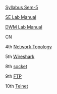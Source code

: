[Syllabus Sem-5](https://0x0.st/o1s9.pdf) 

[SE Lab Manual](https://0x0.st/o9An.pdf)

[DWM Lab Manual](https://0x0.st/oyAN.docx.pdf)



CN 
 
 4th [Network Topology](https://0x0.st/ov3S.pdf)
 
 5th [Wireshark](https://0x0.st/ov3a.pdf)
 
 8th [socket](https://0x0.st/ov3M.pdf)
 
 9th [FTP](https://0x0.st/ov3m.pdf)
 
 10th [Telnet](https://0x0.st/ovAT.pdf)
